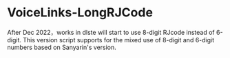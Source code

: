 # VoiceLinks-LongRJCode
After Dec 2022，works in dlste  will start to use 8-digit RJcode instead of 6-digit. This version script supports for the mixed use of 8-digit and 6-digit numbers based on Sanyarin's version.
